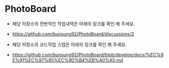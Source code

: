 # PhotoBoard

- 해당 저장소의 전반적인 작업내역은 아래의 링크를 확인 해 주세요.
- https://github.com/bunsung92/PhotoBoard/discussions/2

- 해당 저장소의 코드작업 스텝은 아래의 링크를 확인 해 주세요.
- https://github.com/bunsung92/PhotoBoard/blob/develop/docs/%EC%9E%91%EC%97%85%EC%9D%B4%EB%A0%A5.md
